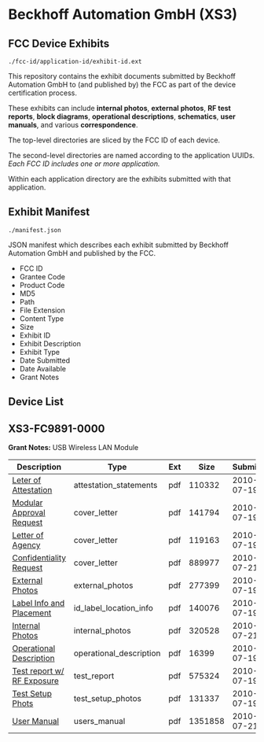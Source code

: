 # Beckhoff Automation GmbH (XS3)
## FCC Device Exhibits

```
./fcc-id/application-id/exhibit-id.ext
```

This repository contains the exhibit documents submitted by Beckhoff Automation GmbH to (and published by) the FCC as part of the device certification process.

These exhibits can include **internal photos**, **external photos**, **RF test reports**, **block diagrams**, **operational descriptions**, **schematics**, **user manuals**, and various **correspondence**.

The top-level directories are sliced by the FCC ID of each device.

The second-level directories are named according to the application UUIDs. *Each FCC ID includes one or more application.*

Within each application directory are the exhibits submitted with that application. 

## Exhibit Manifest

```
./manifest.json
```

JSON manifest which describes each exhibit submitted by Beckhoff Automation GmbH and published by the FCC.

- FCC ID
- Grantee Code
- Product Code
- MD5
- Path
- File Extension
- Content Type
- Size
- Exhibit ID
- Exhibit Description
- Exhibit Type
- Date Submitted
- Date Available
- Grant Notes

## Device List
## XS3-FC9891-0000
**Grant Notes:** USB Wireless LAN Module

| Description | Type | Ext | Size | Submitted | Available |
| ----------- | ---- | --- | ---- | --------- | --------- |
| [Leter of Attestation](XS3-FC9891-0000/79ce6c6ce6cac8c18504cb5ccfd30ee3/1313828.pdf) | attestation_statements | pdf | 110332 | 2010-07-19 | 2010-07-21 |
| [Modular Approval Request](XS3-FC9891-0000/79ce6c6ce6cac8c18504cb5ccfd30ee3/1313830.pdf) | cover_letter | pdf | 141794 | 2010-07-19 | 2010-07-21 |
| [Letter of Agency](XS3-FC9891-0000/79ce6c6ce6cac8c18504cb5ccfd30ee3/1313831.pdf) | cover_letter | pdf | 119163 | 2010-07-19 | 2010-07-21 |
| [Confidentiality Request](XS3-FC9891-0000/79ce6c6ce6cac8c18504cb5ccfd30ee3/1315040.pdf) | cover_letter | pdf | 889977 | 2010-07-21 | 2010-07-21 |
| [External Photos](XS3-FC9891-0000/79ce6c6ce6cac8c18504cb5ccfd30ee3/1313832.pdf) | external_photos | pdf | 277399 | 2010-07-19 | 2010-07-21 |
| [Label Info and Placement](XS3-FC9891-0000/79ce6c6ce6cac8c18504cb5ccfd30ee3/1313848.pdf) | id_label_location_info | pdf | 140076 | 2010-07-19 | 2010-07-21 |
| [Internal Photos](XS3-FC9891-0000/79ce6c6ce6cac8c18504cb5ccfd30ee3/1315039.pdf) | internal_photos | pdf | 320528 | 2010-07-21 | 2010-10-04 |
| [Operational Description](XS3-FC9891-0000/79ce6c6ce6cac8c18504cb5ccfd30ee3/1313833.pdf) | operational_description | pdf | 16399 | 2010-07-19 | 2010-07-21 |
| [Test report w/ RF Exposure](XS3-FC9891-0000/79ce6c6ce6cac8c18504cb5ccfd30ee3/1313827.pdf) | test_report | pdf | 575324 | 2010-07-19 | 2010-07-21 |
| [Test Setup Phots](XS3-FC9891-0000/79ce6c6ce6cac8c18504cb5ccfd30ee3/1313847.pdf) | test_setup_photos | pdf | 131337 | 2010-07-19 | 2010-07-21 |
| [User Manual](XS3-FC9891-0000/79ce6c6ce6cac8c18504cb5ccfd30ee3/1315041.pdf) | users_manual | pdf | 1351858 | 2010-07-21 | 2010-07-21 |
